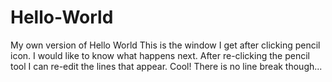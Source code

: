 # Hello-World
My own version of Hello World
This is the window I get after clicking pencil icon. 
I would like to know what happens next.
After re-clicking the pencil tool I can re-edit the lines that appear. Cool!
There is no line break though...
